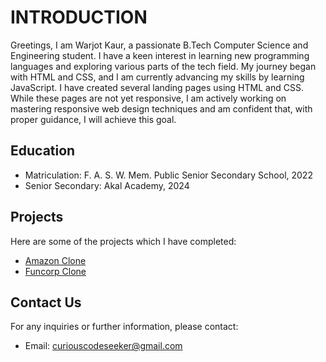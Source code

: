 # INTRODUCTION
Greetings, I am Warjot Kaur, a passionate B.Tech Computer Science and Engineering student. I have a keen interest in learning new programming languages and exploring various parts of the tech field. My journey began with HTML and CSS, and I am currently advancing my skills by learning JavaScript. I have created several landing pages using HTML and CSS. While these pages are not yet responsive, I am actively working on mastering responsive web design techniques and am confident that, with proper guidance, I will achieve this goal.

## Education
- Matriculation: F. A. S. W. Mem. Public Senior Secondary School, 2022
- Senior Secondary: Akal Academy, 2024

## Projects
Here are some of the projects which I have completed:
- [Amazon Clone](https://curiouscodeseeker.github.io/AmazonClone/)
- [Funcorp Clone](https://curiouscodeseeker.github.io/FuncorpClone/)

## Contact Us
For any inquiries or further information, please contact:
- Email: curiouscodeseeker@gmail.com
